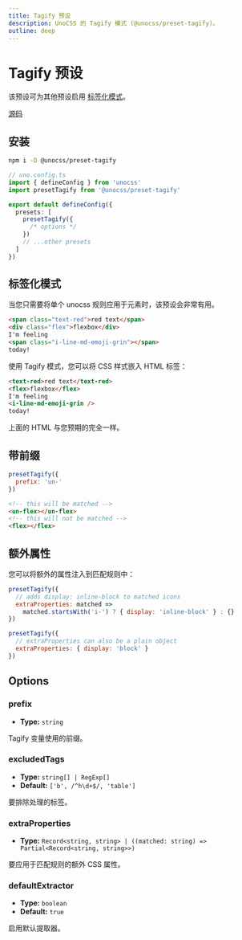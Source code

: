 ```yaml
---
title: Tagify 预设
description: UnoCSS 的 Tagify 模式 (@unocss/preset-tagify)。
outline: deep
---
```


# Tagify 预设

该预设可为其他预设启用 [标签化模式](#tagify-预设)。

[源码](https://github.com/unocss/unocss/tree/main/packages/preset-tagify)

## 安装

```bash
npm i -D @unocss/preset-tagify
```

```ts
// uno.config.ts
import { defineConfig } from 'unocss'
import presetTagify from '@unocss/preset-tagify'

export default defineConfig({
  presets: [
    presetTagify({
      /* options */
    })
    // ...other presets
  ]
})
```

## 标签化模式

当您只需要将单个 unocss 规则应用于元素时，该预设会非常有用。

```html
<span class="text-red">red text</span>
<div class="flex">flexbox</div>
I'm feeling
<span class="i-line-md-emoji-grin"></span>
today!
```

使用 Tagify 模式，您可以将 CSS 样式嵌入 HTML 标签：

```html
<text-red>red text</text-red>
<flex>flexbox</flex>
I'm feeling
<i-line-md-emoji-grin />
today!
```

上面的 HTML 与您预期的完全一样。

## 带前缀

```js
presetTagify({
  prefix: 'un-'
})
```

```html
<!-- this will be matched -->
<un-flex></un-flex>
<!-- this will not be matched -->
<flex></flex>
```

## 额外属性

您可以将额外的属性注入到匹配规则中：

```js
presetTagify({
  // adds display: inline-block to matched icons
  extraProperties: matched =>
    matched.startsWith('i-') ? { display: 'inline-block' } : {}
})
```

```js
presetTagify({
  // extraProperties can also be a plain object
  extraProperties: { display: 'block' }
})
```

## Options

### prefix

- **Type:** `string`

Tagify 变量使用的前缀。

### excludedTags

- **Type:** `string[] | RegExp[]`
- **Default:** `['b', /^h\d+$/, 'table']`

要排除处理的标签。

### extraProperties

- **Type:** `Record<string, string> | ((matched: string) => Partial<Record<string, string>>)`

要应用于匹配规则的额外 CSS 属性。

### defaultExtractor

- **Type:** `boolean`
- **Default:** `true`

启用默认提取器。
